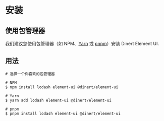 
# 安装

##  使用包管理器
我们建议您使用包管理器（如 NPM、[Yarn](https://classic.yarnpkg.com/lang/en/) 或 [pnpm](https://pnpm.io/)）安装 Dinert Element UI.

## 用法
```shell
# 选择一个你喜欢的包管理器

# NPM
$ npm install lodash element-ui @dinert/element-ui

# Yarn
$ yarn add lodash element-ui @dinert/element-ui

# pnpm
$ pnpm install lodash element-ui @dinert/element-ui
```